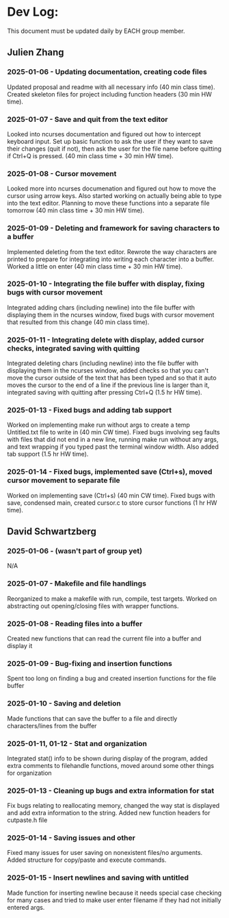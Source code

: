 # Dev Log:

This document must be updated daily by EACH group member.

## Julien Zhang

### 2025-01-06 - Updating documentation, creating code files
Updated proposal and readme with all necessary info (40 min class time). Created skeleton files for project including function headers (30 min HW time).

### 2025-01-07 - Save and quit from the text editor
Looked into ncurses documentation and figured out how to intercept keyboard input. Set up basic function to ask the user if they want to save their changes (quit if not), then ask the user for the file name before quitting if Ctrl+Q is pressed. (40 min class time + 30 min HW time).

### 2025-01-08 - Cursor movement
Looked more into ncurses documenation and figured out how to move the cursor using arrow keys. Also started working on actually being able to type into the text editor. Planning to move these functions into a separate file tomorrow (40 min class time + 30 min HW time).

### 2025-01-09 - Deleting and framework for saving characters to a buffer
Implemented deleting from the text editor. Rewrote the way characters are printed to prepare for integrating into writing each character into a buffer. Worked a little on enter (40 min class time + 30 min HW time).

### 2025-01-10 - Integrating the file buffer with display, fixing bugs with cursor movement
Integrated adding chars (including newline) into the file buffer with displaying them in the ncurses window, fixed bugs with cursor movement that resulted from this change (40 min class time).

### 2025-01-11 - Integrating delete with display, added cursor checks, integrated saving with quitting
Integrated deleting chars (including newline) into the file buffer with displaying them in the ncurses window, added checks so that you can't move the cursor outside of the text that has been typed and so that it auto moves the cursor to the end of a line if the previous line is larger than it, integrated saving with quitting after pressing Ctrl+Q (1.5 hr HW time).

### 2025-01-13 - Fixed bugs and adding tab support
Worked on implementing make run without args to create a temp Untitled.txt file to write in (40 min CW time). Fixed bugs involving seg faults with files that did not end in a new line, running make run without any args, and text wrapping if you typed past the terminal window width. Also added tab support (1.5 hr HW time).

### 2025-01-14 - Fixed bugs, implemented save (Ctrl+s), moved cursor movement to separate file
Worked on implementing save (Ctrl+s) (40 min CW time). Fixed bugs with save, condensed main, created cursor.c to store cursor functions (1 hr HW time).



## David Schwartzberg

### 2025-01-06 - (wasn't part of group yet)
N/A

### 2025-01-07 - Makefile and file handlings
Reorganized to make a makefile with run, compile, test targets. Worked on abstracting out opening/closing files with wrapper functions.

### 2025-01-08 - Reading files into a buffer
Created new functions that can read the current file into a buffer and display it

### 2025-01-09 - Bug-fixing and insertion functions
Spent too long on finding a bug and created insertion functions for the file buffer

### 2025-01-10 - Saving and deletion
Made functions that can save the buffer to a file and directly characters/lines from the buffer

### 2025-01-11, 01-12 - Stat and organization
Integrated stat() info to be shown during display of the program, added extra comments to filehandle functions, moved around some other things for organization

### 2025-01-13 - Cleaning up bugs and extra information for stat
Fix bugs relating to reallocating memory, changed the way stat is displayed and add extra information to the string. Added new function headers for cutpaste.h file 

### 2025-01-14 - Saving issues and other
Fixed many issues for user saving on nonexistent files/no arguments. Added structure for copy/paste and execute commands.

### 2025-01-15 - Insert newlines and saving with untitled
Made function for inserting newline because it needs special case checking for many cases and tried to make user enter filename if they had not initially entered args.
